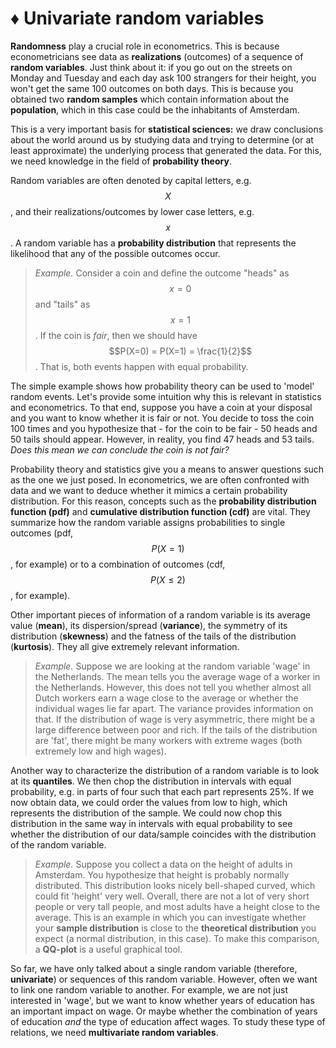 # ♦ Univariate random variables

**Randomness** play a crucial role in econometrics. This is because econometricians see data as **realizations** (outcomes) of a sequence of **random variables**. Just think about it: if you go out on the streets on Monday and Tuesday and each day ask 100 strangers for their height, you won't get the same 100 outcomes on both days. This is because you obtained two **random samples** which contain information about the **population**, which in this case could be the inhabitants of Amsterdam.&#x20;

This is a very important basis for **statistical sciences:** we draw conclusions about the world around us by studying data and trying to determine (or at least approximate) the underlying process that generated the data. For this, we need knowledge in the field of **probability theory**.

Random variables are often denoted by capital letters, e.g. $$X$$, and their realizations/outcomes by lower case letters, e.g. $$x$$. A random variable has a **probability distribution** that represents the likelihood that any of the possible outcomes occur.&#x20;

> _Example._ Consider a coin and define the outcome "heads" as $$x=0$$ and "tails" as $$x=1$$. If the coin is _fair_, then we should have $$P(X=0) = P(X=1) = \frac{1}{2}$$. That is, both events happen with equal probability. &#x20;

The simple example shows how probability theory can be used to 'model' random events. Let's provide some intuition why this is relevant in statistics and econometrics. To that end, suppose you have a coin at your disposal and you want to know whether it is fair or not. You decide to toss the coin 100 times and you hypothesize that - for the coin to be fair - 50 heads and 50 tails should appear. However, in reality, you find 47 heads and 53 tails. _Does this mean we can conclude the coin is not fair?_

Probability theory and statistics give you a means to answer questions such as the one we just posed. In econometrics, we are often confronted with data and we want to deduce whether it mimics a certain probability distribution. For this reason, concepts such as the **probability distribution function (pdf)** and **cumulative distribution function (cdf)** are vital. They summarize how the random variable assigns probabilities to single outcomes (pdf, $$P(X=1)$$, for example) or to a combination of outcomes (cdf, $$P(X \leq 2)$$, for example).

Other important pieces of information of a random variable is its average value (**mean**), its dispersion/spread (**variance**), the symmetry of its distribution (**skewness**) and the fatness of the tails of the distribution (**kurtosis**). They all give extremely relevant information.&#x20;

> _Example._ Suppose we are looking at the random variable 'wage' in the Netherlands. The mean tells you the average wage of a worker in the Netherlands. However, this does not tell you whether almost all Dutch workers earn a wage close to the average or whether the individual wages lie far apart. The variance provides information on that. If the distribution of wage is very asymmetric, there might be a large difference between poor and rich. If the tails of the distribution are 'fat', there might be many workers with extreme wages (both extremely low and high wages).

Another way to characterize the distribution of a random variable is to look at its **quantiles**. We then chop the distribution in intervals with equal probability, e.g. in parts of four such that each part represents 25%. If we now obtain data, we could order the values from low to high, which represents the distribution of the sample. We could now chop this distribution in the same way in intervals with equal probability to see whether the distribution of our data/sample coincides with the distribution of the random variable.

> _Example._ Suppose you collect a data on the height of adults in Amsterdam. You hypothesize that height is probably normally distributed. This distribution looks nicely bell-shaped curved, which could fit 'height' very well. Overall, there are not a lot of very short people or very tall people, and most adults have a height close to the average. This is an example in which you can investigate whether your **sample distribution** is close to the **theoretical distribution** you expect (a normal distribution, in this case). To make this comparison, a **QQ-plot** is a useful graphical tool.&#x20;

So far, we have only talked about a single random variable (therefore, **univariate**) or sequences of this random variable. However, often we want to link one random variable to another. For example, we are not just interested in 'wage', but we want to know whether years of education has an important impact on wage. Or maybe whether the combination of years of education _and_ the type of education affect wages. To study these type of relations, we need **multivariate random variables**.

